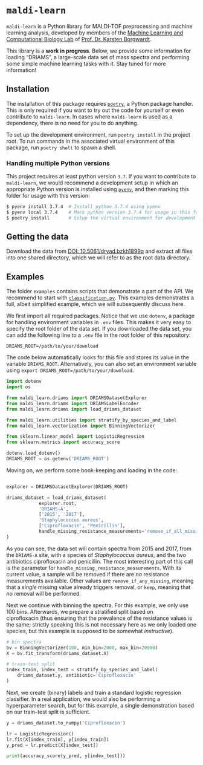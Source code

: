 # `maldi-learn`

`maldi-learn` is a Python library for MALDI-TOF preprocessing and
machine learning analysis, developed by members of the [Machine Learning
and Computational Biology Lab](https://bsse.ethz.ch/mlcb) of [Prof. Dr.
Karsten Borgwardt](https://bsse.ethz.ch/mlcb/karsten.html). 

This library is a **work in progress**. Below, we provide some
information for loading &ldquo;DRIAMS&rdquo;, a large-scale data set of
mass spectra and performing some simple machine learning tasks with it.
Stay tuned for more information!

## Installation

The installation of this package requires [`poetry`](https://python-poetry.org/docs/), a 
Python package handler. This is only required if you want to try out the
code for yourself or even contribute to `maldi-learn`. In cases where
`maldi-learn` is used as a dependency, there is no need for you to do
anything.

To set up the development environment, run `poetry install` in the
project root.  To run commands in the associated virtual environment of this
package, run `poetry shell` to spawn a shell.

### Handling multiple Python versions

This project requires at least python version `3.7`.  If you want to
contribute to `maldi-learn`, we would recommend a development setup
in which an appropriate Python version is installed using
[`pyenv`](https://github.com/pyenv/pyenv), and then marking this folder
for usage with this version:

```bash
$ pyenv install 3.7.4  # Install python 3.7.4 using pyenv
$ pyenv local 3.7.4    # Mark python version 3.7.4 for usage in this folder
$ poetry install       # Setup the virtual environment for development
```

## Getting the data

Download the data from [DOI: 10.5061/dryad.bzkh1899q](https://doi.org/10.5061/dryad.bzkh1899q) and extract
all files into one shared directory, which we will refer to as the root data directory.

## Examples

The folder `examples` contains scripts that demonstrate a part of the
API. We recommend to start with
[`classification.py`](examples/classification.py). This examples
demonstrates a full, albeit simplified example, which we will
subsequently discuss here.

We first import all required packages. Notice that we use `dotenv`,
a package for handling environment variables in `.env` files. This makes
it very easy to specify the root folder of the data set. If you
downloaded the data set, you can add the following line to a `.env` file
in the root folder of this repository:

```
DRIAMS_ROOT=/path/to/your/download
```

The code below automatically looks for this file and stores its value in
the variable `DRIAMS_ROOT`. Alternatively, you can also set an
environment variable using `export DRIAMS_ROOT=/path/to/your/download`.

```python
import dotenv
import os

from maldi_learn.driams import DRIAMSDatasetExplorer
from maldi_learn.driams import DRIAMSLabelEncoder
from maldi_learn.driams import load_driams_dataset

from maldi_learn.utilities import stratify_by_species_and_label
from maldi_learn.vectorization import BinningVectorizer

from sklearn.linear_model import LogisticRegression
from sklearn.metrics import accuracy_score

dotenv.load_dotenv()
DRIAMS_ROOT = os.getenv('DRIAMS_ROOT')
```

Moving on, we perform some book-keeping and loading in the code:

```python

explorer = DRIAMSDatasetExplorer(DRIAMS_ROOT)

driams_dataset = load_driams_dataset(
            explorer.root,
            'DRIAMS-A',
            ['2015', '2017'],
            'Staphylococcus aureus',
            ['Ciprofloxacin', 'Penicillin'],
            handle_missing_resistance_measurements='remove_if_all_missing',
)
```

As you can see, the data set will contain spectra from 2015 and 2017,
from the `DRIAMS-A` site, with a species of *Staphylococcus aureus*, and
the two antibiotics ciprofloxacin and penicillin. The most interesting
part of this call is the parameter for `handle_missing_resistance_measurements`.
With its current value, a sample will be removed if there are *no*
resistance measurements available. Other values are
`remove_if_any_missing`, meaning that a *single* missing value already
triggers removal, or `keep`, meaning that *no* removal will be
performed.

Next we continue with binning the spectra. For this example, we only use
100 bins. Afterwards, we prepare a stratified split based on
ciprofloxacin&nbsp;(thus ensuring that the prevalence of the resistance
values is the same; strictly speaking this is not necessary here as we
only loaded one species, but this example is supposed to be somewhat
*instructive*).

```python
# bin spectra
bv = BinningVectorizer(100, min_bin=2000, max_bin=20000)
X = bv.fit_transform(driams_dataset.X)

# train-test split
index_train, index_test = stratify_by_species_and_label(
    driams_dataset.y, antibiotic='Ciprofloxacin'
)
```

Next, we create&nbsp;(binary) labels and train a standard logistic
regression classifier. In a real application, we would also be
performing a hyperparameter search, but for this example, a single
demonstration based on our train&ndash;test split is sufficient.

```python
y = driams_dataset.to_numpy('Ciprofloxacin')

lr = LogisticRegression()
lr.fit(X[index_train], y[index_train])
y_pred = lr.predict(X[index_test])

print(accuracy_score(y_pred, y[index_test]))
```
